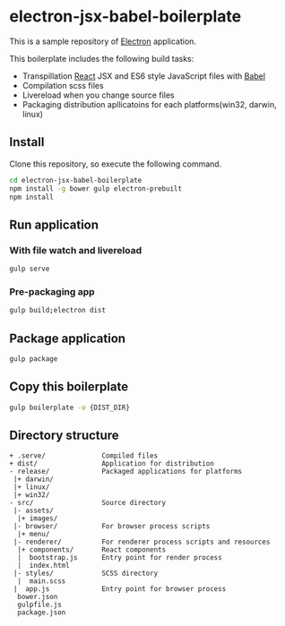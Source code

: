 # electron-jsx-babel-boilerplate

This is a sample repository of [Electron](http://electron.atom.io/) application.

This boilerplate includes the following build tasks:

* Transpillation [React](https://facebook.github.io/react/) JSX and ES6 style JavaScript files with [Babel](https://babeljs.io/)
* Compilation scss files
* Livereload when you change source files
* Packaging distribution apllicatoins for each platforms(win32, darwin, linux)

## Install

Clone this repository, so execute the following command.

```bash
cd electron-jsx-babel-boilerplate
npm install -g bower gulp electron-prebuilt
npm install
```

## Run application
### With file watch and livereload

```bash
gulp serve
```

### Pre-packaging app

```bash
gulp build;electron dist
```

## Package application

```bash
gulp package
```

## Copy this boilerplate

```bash
gulp boilerplate -o {DIST_DIR}
```

## Directory structure

```
+ .serve/              Compiled files
+ dist/                Application for distribution
- release/             Packaged applications for platforms
 |+ darwin/
 |+ linux/
 |+ win32/
- src/                 Source directory
 |- assets/
  |+ images/
 |- browser/           For browser process scripts
  |+ menu/
 |- renderer/          For renderer process scripts and resources
  |+ components/       React components
  |  bootstrap.js      Entry point for render process
  |  index.html
 |- styles/            SCSS directory
  |  main.scss
 |  app.js             Entry point for browser process
  bower.json
  gulpfile.js
  package.json
```

